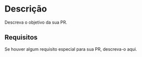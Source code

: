 # Descrição

Descreva o objetivo da sua PR.

## Requisitos

Se houver algum requisito especial para sua PR, descreva-o aqui.
